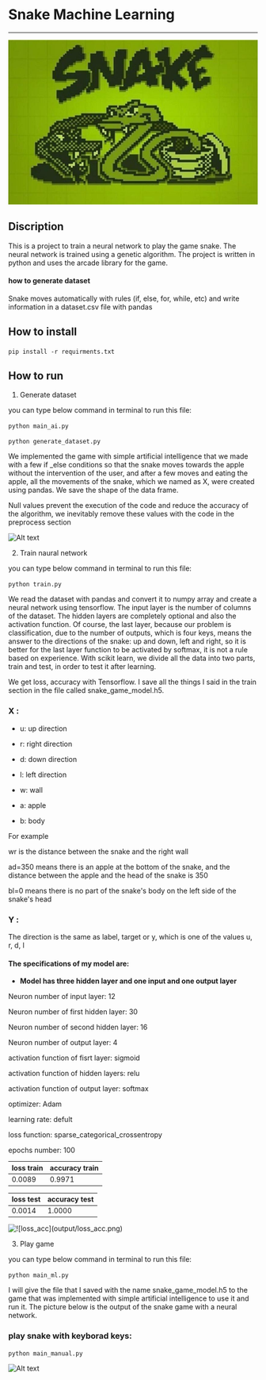 # Snake Machine Learning 

---

![Alt text](assents/snake.jpg)


## Discription 

This is a project to train a neural network to play the game snake.
The neural network is trained using a genetic algorithm.
The project is written in python and uses the arcade library for the game.


####  how to generate dataset

Snake moves automatically with rules (if, else, for, while, etc) and write information in a dataset.csv file with pandas




 ## How to install 

``` pip install -r requirments.txt ```


 ## How to run
 1. Generate dataset

 you can type below command in terminal to run this file:    

```python main_ai.py```


```python generate_dataset.py```


 We implemented the game with simple artificial intelligence that we made with a few if _else conditions so that the snake moves towards the apple without the intervention of the user, and after a few moves and eating the apple, all the movements of the snake, which we named as X, were created using pandas. We save the shape of the data frame.

 Null values prevent the execution of the code and reduce the accuracy of the algorithm, we inevitably remove these values with the code in the preprocess section


![Alt text](assents/dataset.PNG)


 2. Train naural network

  you can type below command in terminal to run this file:    

```python train.py```

 We read the dataset with pandas and convert it to numpy array and create a neural network using tensorflow. The input layer is the number of columns of the dataset. The hidden layers are completely optional and also the activation function. Of course, the last layer, because our problem is classification, due to the number of outputs, which is four keys, means the answer to the directions of the snake: up and down, left and right, so it is better for the last layer function to be activated by softmax, it is not a rule based on experience.
 With scikit learn, we divide all the data into two parts, train and test, in order to test it after learning.

 We get loss, accuracy with Tensorflow. I save all the things I said in the train section in the file called snake_game_model.h5.



###  X :

 -   u: up direction

  -  r: right direction

   - d: down direction

  -  l: left direction

  -  w: wall

  -  a: apple

 -   b: body

For example

wr is the distance between the snake and the right wall

ad=350 means there is an apple at the bottom of the snake, and the distance between the apple and the head of the snake is 350

bl=0 means there is no part of the snake's body on the left side of the snake's head



###  Y :

The direction is the same as label, target or y, which is one of the values u, r, d, l


#### The specifications of my model are:

   - **Model has three hidden layer and one input and one output layer**


Neuron number of input layer: 12

Neuron number of first hidden layer: 30

Neuron number of second hidden layer: 16

Neuron number of output layer: 4

activation function of fisrt layer: sigmoid

activation function of  hidden layers: relu

activation function of output layer: softmax

optimizer: Adam

learning rate: defult

loss function: sparse_categorical_crossentropy

epochs number: 100



| loss train     | accuracy  train    | 
| :---           | :---               |
|0.0089          | 0.9971             |


|  loss test     | accuracy test      |
| :---           | :---               |
|  0.0014        | 1.0000             |


![!\[loss_acc\](output/loss_acc.png)](assents/loss_acc.png)

 3. Play game

   you can type below command in terminal to run this file:    

```python main_ml.py```

 I will give the file that I saved with the name snake_game_model.h5 to the game that was implemented with simple artificial intelligence to use it and run it. The picture below is the output of the snake game with a neural network.
  

### play snake with keyborad keys:

```python main_manual.py```


![Alt text](assents/game.PNG)


  

